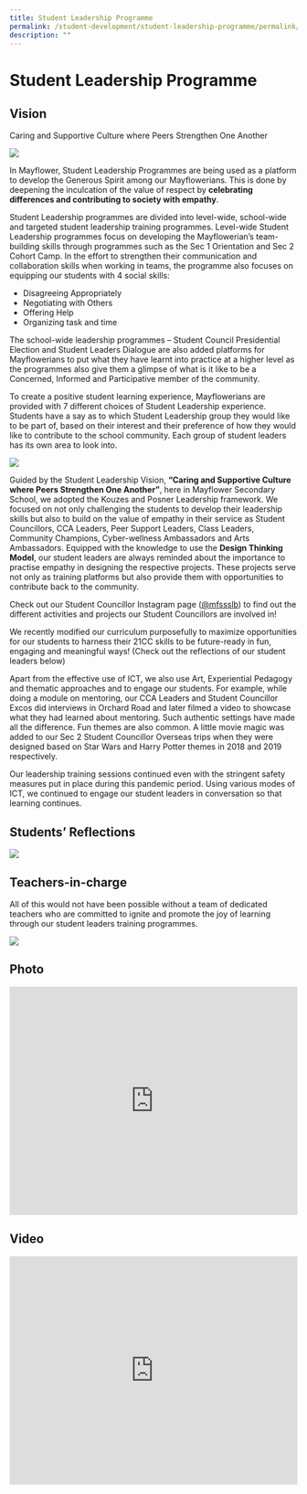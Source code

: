 ```yaml
---
title: Student Leadership Programme
permalink: /student-development/student-leadership-programme/permalink/
description: ""
---
```

Student Leadership Programme
============================
Vision
------

Caring and Supportive Culture where Peers Strengthen One Another

![](/images/leadership.png)

In Mayflower, Student Leadership Programmes are being used as a platform to develop the Generous Spirit among our Mayflowerians. This is done by deepening the inculcation of the value of respect by&nbsp;**celebrating differences and contributing to society with empathy**.

Student Leadership programmes are divided into level-wide, school-wide and targeted student leadership training programmes. Level-wide Student Leadership programmes focus on developing the Mayflowerian’s team-building skills through programmes such as the Sec 1 Orientation and Sec 2 Cohort Camp. In the effort to strengthen their communication and collaboration skills when working in teams, the programme also focuses on equipping our students with 4 social skills:

*   Disagreeing Appropriately
*   Negotiating with Others
*   Offering Help
*   Organizing task and time

The school-wide leadership programmes – Student Council Presidential Election and Student Leaders Dialogue are also added platforms for Mayflowerians to put what they have learnt into practice at a higher level as the programmes also give them a glimpse of what is it like to be a Concerned, Informed and Participative member of the community.

To create a positive student learning experience, Mayflowerians are provided with 7 different choices of Student Leadership experience. Students have a say as to which Student Leadership group they would like to be part of, based on their interest and their preference of how they would like to contribute to the school community. Each group of student leaders has its own area to look into.

![](/images/leadership2.png)

Guided by the Student Leadership Vision,&nbsp;**“Caring and Supportive Culture where Peers Strengthen One Another”**, here in Mayflower Secondary School, we adopted the Kouzes and Posner Leadership framework. We focused on not only challenging the students to develop their leadership skills but also to build on the value of empathy in their service as Student Councillors, CCA Leaders, Peer Support Leaders, Class Leaders, Community Champions, Cyber-wellness Ambassadors and Arts Ambassadors. Equipped with the knowledge to use the&nbsp;**Design Thinking Model**, our student leaders are always reminded about the importance to practise empathy in designing the respective projects. These projects serve not only as training platforms but also provide them with opportunities to contribute back to the community.

Check out our Student Councillor Instagram page ([@mfssslb](https://www.instagram.com/mfssslb/)) to find out the different activities and projects our Student Councillors are involved in!

We recently modified our curriculum purposefully to maximize opportunities for our students to harness their 21CC skills to be future-ready in fun, engaging and meaningful ways! (Check out the reflections of our student leaders below)

Apart from the effective use of ICT, we also use Art, Experiential Pedagogy and thematic approaches and to engage our students. For example, while doing a module on mentoring, our CCA Leaders and Student Councillor Excos did interviews in Orchard Road and later filmed a video to showcase what they had learned about mentoring. Such authentic settings have made all the difference. Fun themes are also common. A little movie magic was added to our Sec 2 Student Councillor Overseas trips when they were designed based on Star Wars and Harry Potter themes in 2018 and 2019 respectively.

Our leadership training sessions continued even with the stringent safety measures put in place during this pandemic period. Using various modes of ICT, we continued to engage our student leaders in conversation so that learning continues.

Students’ Reflections
---------------------
![](/images/leadership3.png)

Teachers-in-charge
------------------

All of this would not have been possible without a team of dedicated teachers who are committed to ignite and promote the joy of learning through our student leaders training programmes.

![](/images/leadership4.png)

Photo
-----
<iframe allowfullscreen="true" height="400" width="100%" frameborder="0" src="https://docs.google.com/presentation/d/e/2PACX-1vRBlySj-ySU7vvmRYo6cjuk7cJ12tmnE2WgD1pCgDNrtorca_Wiwy_fZQ8GjtHzIeIKUPbbdJkd7B7y/embed?start=false&amp;loop=false&amp;delayms=3000"></iframe>

Video
-----
<iframe allowfullscreen="" allow="accelerometer; autoplay; clipboard-write; encrypted-media; gyroscope; picture-in-picture" frameborder="0" title="Generous Spirit Through Student Leadership Programme" src="https://www.youtube.com/embed/f85hkwNLC-Y" height="400" width="100%"></iframe>